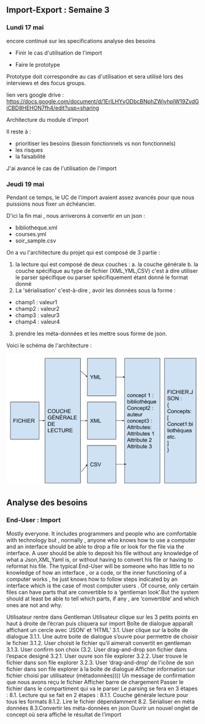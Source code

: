 ## Import-Export : Semaine 3

### Lundi 17 mai

encore continué sur les specifications analyse des besoins 

- Finir le cas d'utilisation de l'import 

- Faire le prototype 

Prototype doit correspondre au cas d'utilisation et sera utilisé lors des interviews et des focus groups. 

lien vers google drive : https://docs.google.com/document/d/1ErILHYyODbcBNphZWjyhplW19ZvdGiCBD8HEHON7fh4/edit?usp=sharing

Architecture du module d'import 

Il reste à : 

- prioritiser les besoins (besoin fonctionnels vs non fonctionnels)
- les risques
- la faisabilité 

J'ai avancé le cas de l'utilisation de l'import 

### Jeudi 19 mai

Pendant ce temps, le UC de l'import avaient assez avancés pour que nous puissions nous fixer un échéancier.

D'ici la fin mai , nous arriverons à convertir en un json : 

- bibliotheque.xml
- courses.yml
- soir_sample.csv

On a vu l'architecture du projet qui est composé de 3 partie : 

1. la lecture qui est composé de deux couches : 
 a. la couche générale 
 b. la couche spécifique au type de fichier (XML,YML,CSV) c'est à dire utiliser le parser spécifique ou parser spécifiquement étant donné le format donné
2. La 'sérialisation' c'est-à-dire , avoir les données sous la forme : 
- champ1 : valeur1
- champ2 : valeur2
- champ3 : valeur3
- champ4 : valeur4
3. prendre les méta-données et les mettre sous forme de json. 

Voici le schéma de l'architecture : 

<p align="center">
  <img src="ArchitectureImport.png" alt="Architecture de l'd'import"></img>  
</p>

## Analyse des besoins 

### End-User : Import

 Mostly everyone. It includes programmers and people who are comfortable with technology but , normally , anyone who knows how to use a computer and an interface should be able to drop a file or look for the file via the interface. A user should be able to deposit his file without any knowledge of what a Json,XML,Yaml is, or without having to convert his file or having to reformat his file. The typical End-User will be someone who has little to no knowledge of how an interface , or a code, or the inner functioning of a computer works , he just knows how to follow steps indicated by an interface which is the case of most computer users . Of course, only certain files can have parts that are convertible to a ‘gentleman look’.But the system should at least be able to tell which parts, if any , are ‘convertible’ and which ones are not and why.  

 Utilisateur rentre dans Gentleman 
Utilisateur clique sur les 3 petits points en haut à droite de l’écran puis cliquera sur import
Boîte de dialogue apparaît affichant un cercle avec ‘JSON’ et ‘HTML’
3.1. User clique sur la boîte de dialogue 
3.1.1. Une autre boite de dialogue s’ouvre pour permettre de choisir le fichier 
3.1.2. User choisit le fichier qu’il aimerait convertit en gentleman
3.1.3. User confirm son choix 
(3.2. User drag-and-drop son fichier dans l’espace designé
3.2.1. User ouvre son file explorer 
3.2.2. User trouve le fichier dans son file explorer 
3.2.3. User ‘drag-and-drop’ de l'icône de son fichier dans son file explorer à la boîte de dialogue 
Afficher information sur fichier choisi par utilisateur (métadonnées))))
 Un message de confirmation que nous avons reçu le fichier 
Afficher barre de chargement 
Passer le fichier dans le compartiment qui va le parser 
Le parsing se fera en 3 étapes : 
8.1. Lecture qui se fait en 2 étapes : 
    8.1.1. Couche générale lecture pour tous les formats
    8.1.2. Lire le fichier dépendamment 
8.2. Sérialiser en méta données 
8.3.Convertir les méta-données en json
Ouvrir un nouvel onglet de concept où sera affiché le résultat de l’import 
